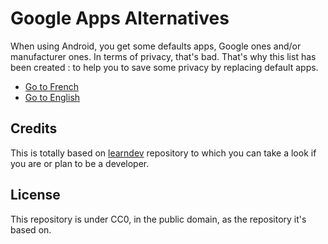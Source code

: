# Google Apps Alternatives

When using Android, you get some defaults apps, Google ones and/or manufacturer ones. In terms of privacy, that's bad.
That's why this list has been created : to help you to save some privacy by replacing default apps.

* [Go to French](https://antoinejt.github.io/gapps-alternatives/fr)
* [Go to English](https://antoinejt.github.io/gapps-alternatives/en)

## Credits

This is totally based on [learndev](https://github.com/learndev-info/awesome-learning-dev-fr) repository to which you can take a look if you are or plan to be a developer.

## License

This repository is under CC0, in the public domain, as the repository it's based on.
